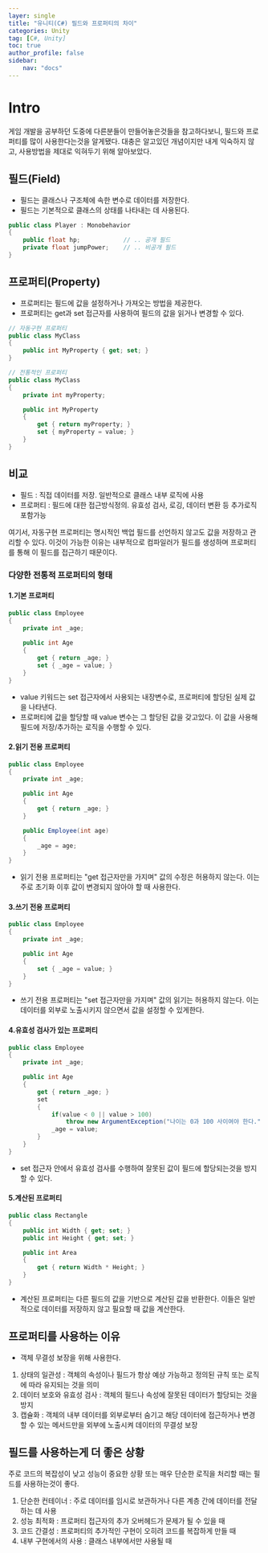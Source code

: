 ```yaml
---
layer: single
title: "유니티(C#) 필드와 프로퍼티의 차이"
categories: Unity
tag: [C#, Unity]
toc: true
author_profile: false
sidebar: 
    nav: "docs"
---
```



# Intro

게임 개발을 공부하던 도중에 다른분들이 만들어놓은것들을 참고하다보니, 필드와 프로퍼티를 많이 사용한다는것을 알게됐다. 대충은 알고있던 개념이지만 내게 익숙하지 않고, 사용방법을 제대로 익혀두기 위해 알아보았다.


## 필드(Field)

- 필드는 클래스나 구조체에 속한 변수로 데이터를 저장한다.
- 필드는 기본적으로 클래스의 상태를 나타내는 데 사용된다.

```c#
public class Player : Monobehavior
{
    public float hp;            // .. 공개 필드
    private float jumpPower;    // .. 비공개 필드
}
```


## 프로퍼티(Property)

- 프로퍼티는 필드에 값을 설정하거나 가져오는 방법을 제공한다.
- 프로퍼티는 get과 set 접근자를 사용하여 필드의 값을 읽거나 변경할 수 있다.

```c#
// 자동구현 프로퍼티
public class MyClass
{
    public int MyProperty { get; set; }
}
```


```c#
// 전통적인 프로퍼티
public class MyClass
{
    private int myProperty;

    public int MyProperty
    {
        get { return myProperty; }
        set { myProperty = value; }
    }
}
```

## 비교

- 필드 : 직접 데이터를 저장. 일반적으로 클래스 내부 로직에 사용
- 프로퍼티 : 필드에 대한 접근방식정의. 유효성 검사, 로깅, 데이터 변환 등 추가로직 포함가능


여기서, 자동구현 프로퍼티는 명시적인 백업 필드를 선언하지 않고도 값을 저장하고 관리할 수 있다.
이것이 가능한 이유는 내부적으로 컴파일러가 필드를 생성하며 프로퍼티를 통해 이 필드를 접근하기 때문이다.

### 다양한 전통적 프로퍼티의 형태

#### 1.기본 프로퍼티

```c#
public class Employee
{
    private int _age;
    
    public int Age
    {
        get { return _age; }
        set { _age = value; }
    }
}
```

- value 키워드는 set 접근자에서 사용되는 내장변수로, 프로퍼티에 할당된 실제 값을 나타낸다.
- 프로퍼티에 값을 할당할 때 value 변수는 그 할당된 값을 갖고있다. 이 값을 사용해 필드에 저장/추가하는 로직을 수행할 수 있다.



#### 2.읽기 전용 프로퍼티

```c#
public class Employee
{
    private int _age;

    public int Age
    {
        get { return _age; }
    }

    public Employee(int age)
    {
        _age = age;
    }
}
```

- 읽기 전용 프로퍼티는 "get 접근자만을 가지며" 값의 수정은 허용하지 않는다. 이는 주로 초기화 이후 값이 변경되지 않아야 할 때 사용한다.


#### 3.쓰기 전용 프로퍼티

```c#
public class Employee
{
    private int _age;

    public int Age
    {
        set { _age = value; }
    }
}
```

- 쓰기 전용 프로퍼티는 "set 접근자만을 가지며" 값의 읽기는 허용하지 않는다. 이는 데이터를 외부로 노출시키지 않으면서 값을 설정할 수 있게한다.

#### 4.유효성 검사가 있는 프로퍼티

```c#
public class Employee
{
    private int _age;

    public int Age
    {
        get { return _age; }
        set
        {
            if(value < 0 || value > 100)
                throw new ArgumentException("나이는 0과 100 사이여야 한다.")
            _age = value;
        }
    }
}
```

- set 접근자 안에서 유효성 검사를 수행하여 잘못된 값이 필드에 할당되는것을 방지할 수 있다.

#### 5.계산된 프로퍼티

```c#
public class Rectangle
{
    public int Width { get; set; }
    public int Height { get; set; }

    public int Area
    {
        get { return Width * Height; }
    }
}
```

- 계산된 프로퍼티는 다른 필드의 값을 기반으로 계산된 값을 반환한다. 이들은 일반적으로 데이터를 저장하지 않고 필요할 때 값을 계산한다.


## 프로퍼티를 사용하는 이유

- 객체 무결성 보장을 위해 사용한다.

1. 상태의 일관성 : 객체의 속성이나 필드가 항상 예상 가능하고 정의된 규칙 또는 로직에 따라 유지되는 것을 의미
2. 데이터 보호와 유효성 검사 : 객체의 필드나 속성에 잘못된 데이터가 할당되는 것을 방지
3. 캡슐화 : 객체의 내부 데이터를 외부로부터 숨기고 해당 데이터에 접근하거나 변경할 수 있는 메서드만을 외부에 노출시켜 데이터의 무결성 보장


## 필드를 사용하는게 더 좋은 상황

주로 코드의 복잡성이 낮고 성능이 중요한 상황 또는 매우 단순한 로직을 처리할 때는 필드를 사용하는것이 좋다.

1. 단순한 컨테이너 : 주로 데이터를 임시로 보관하거나 다른 계층 간에 데이터를 전달하는 데 사용
2. 성능 최적화 : 프로퍼티 접근자의 추가 오버헤드가 문제가 될 수 있을 때
3. 코드 간결성 : 프로퍼티의 추가적인 구현이 오히려 코드를 복잡하게 만들 때
4. 내부 구현에서의 사용 : 클래스 내부에서만 사용될 때